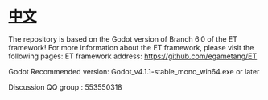 # [中文](https://github.com/lelzhang/ET_Godot/README-ZH.md) 

The repository is based on the Godot version of Branch 6.0 of the ET framework! For more information about the ET framework, please visit the following pages:
ET framework address: https://github.com/egametang/ET

Godot Recommended version: 
Godot_v4.1.1-stable_mono_win64.exe or later

Discussion QQ group : 553550318 
